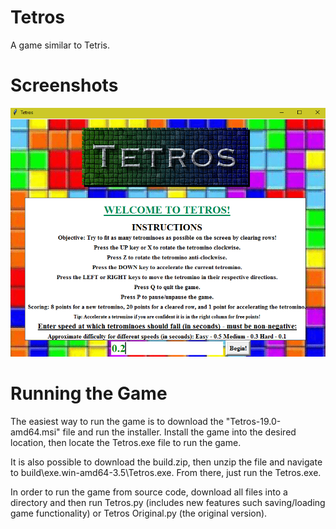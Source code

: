 # Tetros
A game similar to Tetris.

# Screenshots
![Tetros Entry Screen](/Screenshots/entry.PNG?raw=true "Tetros Entry Screen")

# Running the Game
The easiest way to run the game is to download the "Tetros-19.0-amd64.msi" file and run the installer. Install the game into the desired location, then locate the Tetros.exe file to run the game.

It is also possible to download the build.zip, then unzip the file and navigate to build\exe.win-amd64-3.5\Tetros.exe. From there, just run the Tetros.exe.

In order to run the game from source code, download all files into a directory and then run Tetros.py (includes new features such saving/loading game functionality) or Tetros Original.py (the original version).
